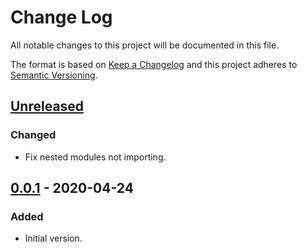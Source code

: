 # Change Log
All notable changes to this project will be documented in this file.

The format is based on [Keep a Changelog](http://keepachangelog.com/)
and this project adheres to [Semantic Versioning](http://semver.org/).


## [Unreleased]


### Changed
- Fix nested modules not importing.


## [0.0.1] - 2020-04-24
### Added
- Initial version.


<!-- links -->
[Unreleased]: https://github.com/plandes/util/compare/v0.0.1...HEAD
[0.0.1]: https://github.com/plandes/util/compare/v0.0.0...v0.0.1
